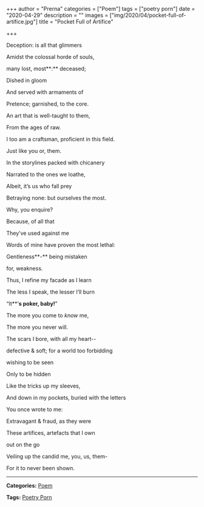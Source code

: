 +++
author = "Prerna"
categories = ["Poem"]
tags = ["poetry porn"]
date = "2020-04-29"
description = ""
images = ["img/2020/04/pocket-full-of-artifice.jpg"]
title = "Pocket Full of Artifice"

+++

Deception: is all that glimmers

Amidst the colossal horde of souls,

many lost, most**:** deceased;

Dished in gloom

And served with armaments of 

Pretence; garnished, to the core.

An art that is well-taught to them,

From the ages of raw.

I too am a craftsman, proficient in this field.

Just like you or, them.

In the storylines packed with chicanery

Narrated to the ones we loathe,

Albeit, it’s us who fall prey

Betraying none: but ourselves the most.

Why, you enquire? 

Because, of all that

They’ve used against me

Words of mine have proven the most lethal:

Gentleness**-** being mistaken 

for, weakness.

Thus, I refine my facade as I learn

The less I speak, the lesser I’ll burn

“It**’**s poker, baby!**”

The more you come to *know* me,

The more you never will. 

The scars I bore, with all my heart--

defective & soft; for a world too forbidding

wishing to be seen

Only to be hidden

Like the tricks up my sleeves,

And down in my pockets, buried with the letters

You once wrote to me:

Extravagant & fraud, as they were

These artifices, artefacts that I own

out on the go

Veiling up the candid me, you, us, them-

For it to never been shown.

---

**Categories:** [Poem](https://19a.in/categories/poem/)

**Tags:** [Poetry Porn](https://19a.in/tags/poetry-porn)

